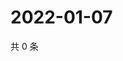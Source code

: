 # 2022-01-07

共 0 条

<!-- BEGIN WEIBO -->
<!-- 最后更新时间 Fri Jan 07 2022 20:15:08 GMT+0800 (China Standard Time) -->

<!-- END WEIBO -->

